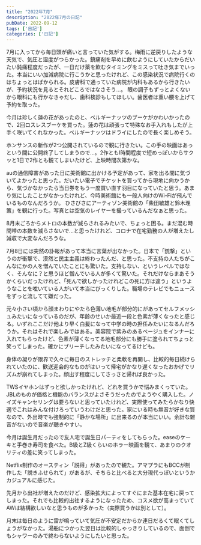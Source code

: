 ```yaml
---
title: "2022年7月"
description: "2022年7月の日記"
pubDate: 2022-09-12
tags: ['日記']
categories: ['日記']
---
```


7月に入ってから毎日頭が痛いと言っていた気がする。梅雨に逆戻りしたような天気で、気圧と湿度がつらかった。鎮痛剤を早めに飲むようにしていたからだいたい鈍痛程度だったが、一日だけ薬を飲むタイミングをミスって吐き気までいった。本当にいい加減病院に行こうかと思ったけれど、この感染状況で病院行くのはちょっとはばかられる。皮膚科で通っていた病院が内科もあるから行きたいが、予約状況を見るとそれどころではなさそう…。
眼の調子もずっとよくないから眼科にも行かなきゃだし、歯科検診もしてほしい。歯医者は重い腰を上げて予約を取った。

今月は珍しく蓮の花があったのと、ベルギーナッツのブーケがかわいかったので、2回ロスレスブーケを買った。蓮の花は頑張って特殊なお手入れもしたが上手く咲いてくれなかった。ベルギーナッツはドライにしたので長く楽しめそう。

ホンサンスの新作が2つ公開されているので観に行きたい。この手の映画はあっという間に公開終了してしまうので…。2作ともⅠ時間程度で短めっぽいからサクッと1日で2作とも観てしまいたけど、上映時間次第かな。

auの通信障害があった日に美術館に出かける予定があって、家を出る間に気づいてよかったと思った。だいたい電子でチケットを買ってから現地に向かうから、気づかなかったら当日券をもう一度買い直す羽目になっていたと思う。あまり気にしたことがなかったけれど、今時美術館にも一般人向けのWi-Fiが飛んでいるものなんだろうか。
ひさびさにアーティゾン美術館の「柴田敏雄と鈴木理策」を観に行った。写真とは空気のレイヤーを撮っているんだなぁと思った。

8月末ごろからメトロの本数が減らされるみたいで、ちょっと困る。まだ混む時間帯の本数を減らさないで…と思ったけれど、コロナで在宅勤務の人が増えたし減収で大変なんだろうな。

7月8日には突然の訃報があって本当に言葉が出なかった。日本で「銃撃」というのが衝撃で、漠然と民主主義は終わったんだ、と思った。不支持の人たちがこんなにかの人を憎んでいたことにも驚いた。支持しない、というレベルではなく、そんなに？と思うほど憎んでいる人が多くて驚いた。それだけならまあそうかくらいだったけれど、「死んで欲しかったけれどこの死に方は違う」というようなことを呟いている人がいて本当にびっくりした。職場のテレビでもニュースをずっと流してて嫌だった。

元々小さい頃から顔まわりにやたら色薄い地毛が部分的にがあってセルフメッシュみたいになっているのだが、年齢のせいか最近一段と色素が薄くなったと感じる。いずれここだけ他より早く白髪になって中学の時の担任みたいになるんだろうか。それはそれで楽しみではある。美容院で紫みのあるベージュをインナーに入れてもらったけど、色素が薄くなってる地毛部分にも勝手に塗られてちょっと笑ってしまった。確かにブリーチしたみたいになってるけども。

身体の凝りが限界で久々に毎日のストレッチと柔軟を再開し、比較的毎日続けられていたのに、歓送迎会的なものがはいって帰宅がかなり遅くなったおかげでリズムが崩れてしまった。顔出す程度にしてさっさと帰れば良かった。

TWSイヤホンはずっと欲しかったけれど、どれを買うかで悩みまくっていた。JBLのものが価格と機能のバランスがよさそうだったのでようやく購入した。ノイズキャンセリングは要らないと思っていたけれど、実際使ってみたらかなり快適でこれはみんな付けろっていうわけだと思った。家にいる時も無音が好きな質なので、外出時でも強制的に「静かな場所」に出来るのが本当にいい。余計な雑音がないので音楽が聴きやすい。

今月は誕生月だったので友人宅で誕生日パーティをしてもらった。easeのケーキと手巻き寿司を食べた。B級とZ級くらいのホラー映画を観て、あまりのクオリティの差に笑ってしまった。

Netflix制作のオースティン「説得」があったので観た。アマプラにもBCCが制作した「説きふせられて」があるが、そちらと比べると大分現代っぽいというかカジュアルに感じた。

先月から出社が増えたのだけど、感染拡大によってすぐにまた基本在宅に戻ってしまった。それでも比較的出社するようになったため、コスメ欲が高まっていてAWは結構欲しいなと思うものが多かった（実際買うかは別として）。

月末は毎日のように雷が鳴っていて気圧が不安定だからか連日だるくて眠くてしょうがなかった。湯船につかった翌日は比較的しゃっきりしているので、面倒でもシャワーのみで終わらないようにしたいと思った。